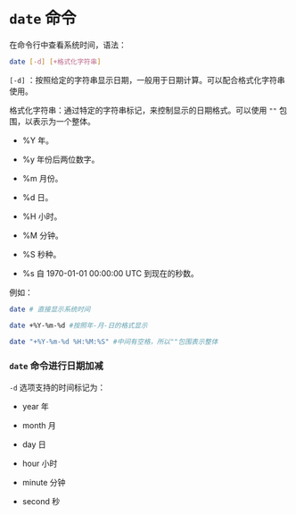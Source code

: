 # `date` 命令

在命令行中查看系统时间，语法：

```bash
date [-d] [+格式化字符串]
```

`[-d]` ：按照给定的字符串显示日期，一般用于日期计算。可以配合格式化字符串使用。

格式化字符串：通过特定的字符串标记，来控制显示的日期格式。可以使用 `""` 包围，以表示为一个整体。

- %Y 年。

- %y 年份后两位数字。

- %m 月份。

- %d 日。

- %H 小时。

- %M 分钟。

- %S 秒种。

- %s 自 1970-01-01 00:00:00 UTC 到现在的秒数。

例如：

```bash
date # 直接显示系统时间

date +%Y-%m-%d #按照年-月-日的格式显示

date "+%Y-%m-%d %H:%M:%S" #中间有空格，所以""包围表示整体
```

### `date` 命令进行日期加减

`-d` 选项支持的时间标记为：

- year 年

- month 月

- day 日

- hour 小时

- minute 分钟

- second 秒